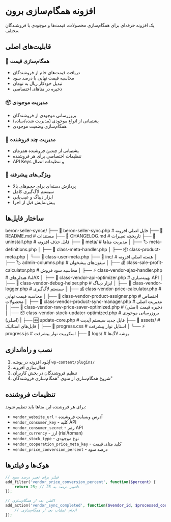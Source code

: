 # افزونه همگام‌سازی برون

یک افزونه حرفه‌ای برای همگام‌سازی محصولات، قیمت‌ها و موجودی با فروشندگان مختلف.

## قابلیت‌های اصلی

### 🔄 همگام‌سازی قیمت
- دریافت قیمت‌های خام از فروشندگان
- محاسبه قیمت نهایی با درصد سود
- تبدیل خودکار ریال به تومان
- ذخیره در متاهای اختصاصی

### 📦 مدیریت موجودی
- بروزرسانی موجودی از فروشندگان
- پشتیبانی از انواع موجودی (مدیریت شده/ساده)
- همگام‌سازی وضعیت موجودی

### 👥 مدیریت چند فروشنده
- پشتیبانی از چندین فروشنده همزمان
- تنظیمات اختصاصی برای هر فروشنده
- API Keys و تنظیمات اتصال

### 🎯 ویژگی‌های پیشرفته
- پردازش دسته‌ای برای حجم‌های بالا
- سیستم لاگ‌گیری کامل
- ابزار دیباگ و عیب‌یابی
- پیش‌نمایش قبل از اجرا

## ساختار فایل‌ها

beron-seller-synce/
├── 📄 beron-seller-sync.php                            # فایل اصلی افزونه
├── 📄 README.md                                        # مستندات
├── 📄 CHANGELOG.md                                     # تاریخچه تغییرات
├── 📄 uninstall.php                                    # فایل حذف افزونه
├── 📁 meta/                          # مدیریت متاها
│   ├── 🏷️ meta-definitions.php
│   ├── 🔧 class-meta-handler.php
│   ├── 📦 class-product-meta.php
│   └── 👤 class-user-meta.php
├── 📁 inc/                                             # هسته اصلی افزونه
│   ├── 🏷️ admin-columns.php                            # ستون‌های پیشخوان
│   ├── 💰 class-sale-profit-calculator.php             # محاسبه سود فروش
│   ├── ⚡ class-vendor-ajax-handler.php                # هندلرهای AJAX
│   ├── 🔌 class-vendor-api-optimizer.php               # بهینه‌سازی API
│   ├── 🔧 class-vendor-debug-helper.php                # ابزار دیباگ
│   ├── 📝 class-vendor-logger.php                      # سیستم لاگ‌گیری
│   ├── 💰 class-vendor-price-calculator.php            # محاسبه قیمت نهایی
│   ├── 👤 class-vendor-product-assigner.php            # اختصاص محصولات
│   ├── 🎯 class-vendor-product-sync-manager.php        # مدیریت اصلی
│   ├── 💾 class-vendor-raw-price-saver-optimized.php   # ذخیره قیمت (اصلی)
│   ├── 📦 class-vendor-stock-updater-optimized.php     # بروزرسانی موجودی (اصلی)
|   ├── 🆕 update-core.php                              # فایل جدید سیستم آپدیت
├── 📁 assets/                                          # فایل‌های استاتیک
│   ├── 🎨 progress.css                                 # استایل نوار پیشرفت
│   └── ⚡ progress.js                                  # اسکریپت نوار پیشرفت
├── 📁 logs/                                            # پوشه لاگ‌ها



## نصب و راه‌اندازی

1. آپلود افزونه در پوشه `wp-content/plugins/`
2. فعال‌سازی افزونه
3. تنظیم فروشندگان در بخش کاربران
4. شروع همگام‌سازی از منوی "همگام‌سازی فروشندگان"

## تنظیمات فروشنده

برای هر فروشنده این متاها باید تنظیم شوند:

- `vendor_website_url` - آدرس وبسایت فروشنده
- `vendor_consumer_key` - کلید API
- `vendor_consumer_secret` - رمز API
- `vendor_currency` - ارز (rial/toman)
- `vendor_stock_type` - نوع موجودی
- `vendor_cooperation_price_meta_key` - کلید متای قیمت
- `vendor_price_conversion_percent` - درصد سود

## هوک‌ها و فیلترها

```php
// فیلتر برای تغییر درصد سود
add_filter('vendor_price_conversion_percent', function($percent) {
    return 25; // تغییر درصد به 25%
});

// اکشن بعد از همگام‌سازی
add_action('vendor_sync_completed', function($vendor_id, $processed_count) {
    // انجام عملیات بعد از همگام‌سازی
});